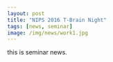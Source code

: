 ```yaml
---
layout: post
title: "NIPS 2016 T-Brain Night"
tags: [news, seminar]
image: /img/news/work1.jpg
---
```


this is seminar news. 


